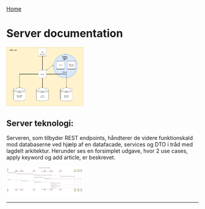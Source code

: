 [Home](README.md)
# Server documentation

<img 
src="./images/dsc_db.png" 
alt="EER Diagram"
height="40%" 
width="40%"
/>


## Server teknologi:

Serveren, som tilbyder REST endpoints, håndterer de videre funktionskald mod databaserne ved hjælp af en datafacade, services og DTO i tråd med lagdelt arkitektur. Herunder ses en forsimplet udgave, hvor 2 use cases, apply keyword og add article, er beskrevet.

<img 
src="./images/server_struc.png" 
alt="Server structure"
height="40%" 
width="40%"
/>

***